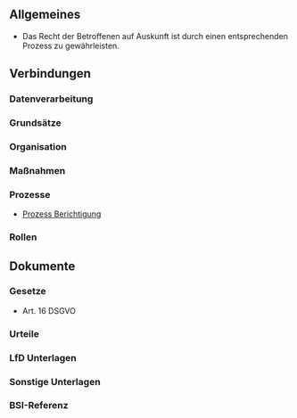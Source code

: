 ## Allgemeines
- Das Recht der Betroffenen auf Auskunft ist durch einen entsprechenden Prozess zu gewährleisten.
## Verbindungen
### Datenverarbeitung
### Grundsätze
### Organisation
### Maßnahmen
### Prozesse
- [Prozess Berichtigung](../Organisation/Prozess-Berichtigung.md)
### Rollen

## Dokumente
### Gesetze
- Art. 16 DSGVO
### Urteile
### LfD Unterlagen
### Sonstige Unterlagen
### BSI-Referenz